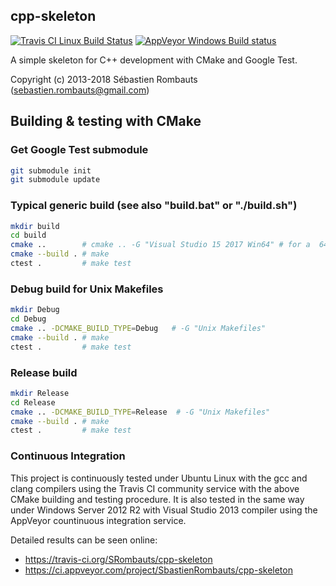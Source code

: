 cpp-skeleton
------------

[![Travis CI Linux Build Status](https://travis-ci.org/SRombauts/cpp-skeleton.svg)](https://travis-ci.org/SRombauts/cpp-skeleton "Travis CI Linux Build Status")
[![AppVeyor Windows Build status](https://ci.appveyor.com/api/projects/status/github/SRombauts/cpp-skeleton?svg=true)](https://ci.appveyor.com/project/SbastienRombauts/cpp-skeleton "AppVeyor Windows Build status")

A simple skeleton for C++ development with CMake and Google Test.

Copyright (c) 2013-2018 Sébastien Rombauts (sebastien.rombauts@gmail.com)

## Building & testing with CMake

### Get Google Test submodule

```bash
git submodule init
git submodule update
```

### Typical generic build (see also "build.bat" or "./build.sh")

```bash
mkdir build
cd build
cmake ..        # cmake .. -G "Visual Studio 15 2017 Win64" # for a  64 bits solution using Visual Studio 2017
cmake --build . # make
ctest .         # make test
```

### Debug build for Unix Makefiles

```bash
mkdir Debug
cd Debug
cmake .. -DCMAKE_BUILD_TYPE=Debug   # -G "Unix Makefiles"
cmake --build . # make
ctest .         # make test
```

### Release build

```bash
mkdir Release
cd Release
cmake .. -DCMAKE_BUILD_TYPE=Release  # -G "Unix Makefiles"
cmake --build . # make
ctest .         # make test
```

### Continuous Integration

This project is continuously tested under Ubuntu Linux with the gcc and clang compilers
using the Travis CI community service with the above CMake building and testing procedure.
It is also tested in the same way under Windows Server 2012 R2 with Visual Studio 2013 compiler
using the AppVeyor countinuous integration service.

Detailed results can be seen online:
 - https://travis-ci.org/SRombauts/cpp-skeleton
 - https://ci.appveyor.com/project/SbastienRombauts/cpp-skeleton

